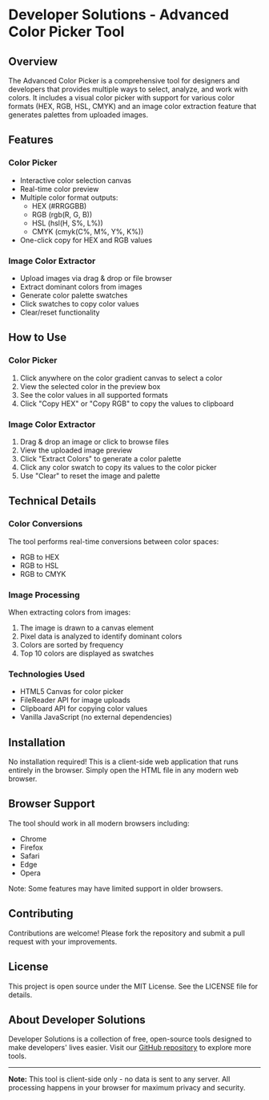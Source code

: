 # Developer Solutions - Advanced Color Picker Tool

## Overview

The Advanced Color Picker is a comprehensive tool for designers and developers that provides multiple ways to select, analyze, and work with colors. It includes a visual color picker with support for various color formats (HEX, RGB, HSL, CMYK) and an image color extraction feature that generates palettes from uploaded images.

## Features

### Color Picker
- Interactive color selection canvas
- Real-time color preview
- Multiple color format outputs:
  - HEX (#RRGGBB)
  - RGB (rgb(R, G, B))
  - HSL (hsl(H, S%, L%))
  - CMYK (cmyk(C%, M%, Y%, K%))
- One-click copy for HEX and RGB values

### Image Color Extractor
- Upload images via drag & drop or file browser
- Extract dominant colors from images
- Generate color palette swatches
- Click swatches to copy color values
- Clear/reset functionality

## How to Use

### Color Picker
1. Click anywhere on the color gradient canvas to select a color
2. View the selected color in the preview box
3. See the color values in all supported formats
4. Click "Copy HEX" or "Copy RGB" to copy the values to clipboard

### Image Color Extractor
1. Drag & drop an image or click to browse files
2. View the uploaded image preview
3. Click "Extract Colors" to generate a color palette
4. Click any color swatch to copy its values to the color picker
5. Use "Clear" to reset the image and palette

## Technical Details

### Color Conversions
The tool performs real-time conversions between color spaces:
- RGB to HEX
- RGB to HSL
- RGB to CMYK

### Image Processing
When extracting colors from images:
1. The image is drawn to a canvas element
2. Pixel data is analyzed to identify dominant colors
3. Colors are sorted by frequency
4. Top 10 colors are displayed as swatches

### Technologies Used
- HTML5 Canvas for color picker
- FileReader API for image uploads
- Clipboard API for copying color values
- Vanilla JavaScript (no external dependencies)

## Installation

No installation required! This is a client-side web application that runs entirely in the browser. Simply open the HTML file in any modern web browser.

## Browser Support

The tool should work in all modern browsers including:
- Chrome
- Firefox
- Safari
- Edge
- Opera

Note: Some features may have limited support in older browsers.

## Contributing

Contributions are welcome! Please fork the repository and submit a pull request with your improvements.

## License

This project is open source under the MIT License. See the LICENSE file for details.

## About Developer Solutions

Developer Solutions is a collection of free, open-source tools designed to make developers' lives easier. Visit our [GitHub repository](https://github.com/kdippan/Developer-Solutions) to explore more tools.

---

**Note:** This tool is client-side only - no data is sent to any server. All processing happens in your browser for maximum privacy and security.